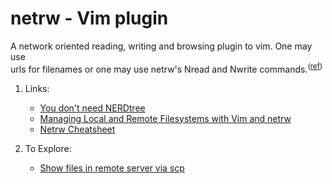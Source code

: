 # netrw - Vim plugin

A network oriented reading, writing and browsing plugin to vim. One may use   
urls for   filenames or one may use netrw's Nread and Nwrite commands.<sup>([ref][1])</sup>

1. Links:
    - [You don't need NERDtree][2]
    - [Managing Local and Remote Filesystems with Vim and netrw][3]
    - [Netrw Cheatsheet][4]

2. To Explore:
    - [Show files in remote server via scp][5]

[1]: <https://www.vim.org/scripts/script.php?script_id=1075#:~:text=Netrw%20supports%20reading%20and%20writing,using%20a%20variety%20of%20methods.> "vim.org/netrw"
[2]: <https://shapeshed.com/vim-netrw/> "shapeshed.com/vim-netrw"
[3]: <https://thevaluable.dev/vim-browsing-remote-netrw/> "thevaluable.dev/vim-browsking-remote-netrw"
[4]: <https://gist.github.com/seanh/3c32f6d4f1e27669c4d8a1d3ce3c215b> "Netrw Cheatsheet"
[5]: <https://github.com/preservim/nerdtree/issues/1255> "nerdtree github issue"
